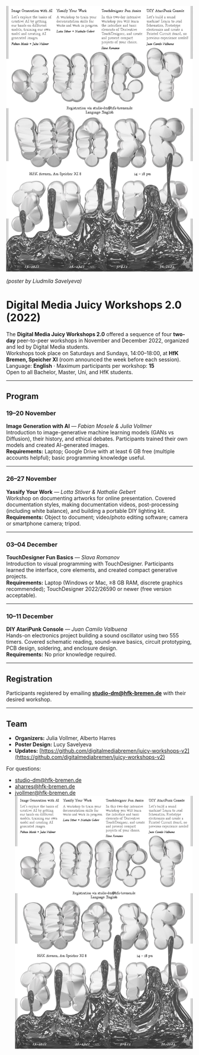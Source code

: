 
![](./image.png)

*(poster by Liudmila Savelyeva)*

# Digital Media Juicy Workshops 2.0 (2022)

The **Digital Media Juicy Workshops 2.0** offered a sequence of four **two-day** peer-to-peer workshops in November and December 2022, organized and led by Digital Media students.  
Workshops took place on Saturdays and Sundays, 14:00–18:00, at **HfK Bremen, Speicher XI** (room announced the week before each session).  
Language: **English** · Maximum participants per workshop: **15**  
Open to all Bachelor, Master, Uni, and HfK students.

---

## Program

### 19–20 November  
**Image Generation with AI** — *Fabian Mosele & Julia Vollmer*  
Introduction to image-generative machine learning models (GANs vs Diffusion), their history, and ethical debates. Participants trained their own models and created AI-generated images.  
**Requirements:** Laptop; Google Drive with at least 6 GB free (multiple accounts helpful); basic programming knowledge useful.

---

### 26–27 November  
**Yassify Your Work** — *Lotta Stöver & Nathalie Gebert*  
Workshop on documenting artworks for online presentation. Covered documentation styles, making documentation videos, post-processing (including white balance), and building a portable DIY lighting kit.  
**Requirements:** Object to document; video/photo editing software; camera or smartphone camera; tripod.

---

### 03–04 December  
**TouchDesigner Fun Basics** — *Slava Romanov*  
Introduction to visual programming with TouchDesigner. Participants learned the interface, core elements, and created compact generative projects.  
**Requirements:** Laptop (Windows or Mac, ≥8 GB RAM, discrete graphics recommended); TouchDesigner 2022/26590 or newer (free version acceptable).

---

### 10–11 December  
**DIY AtariPunk Console** — *Juan Camilo Valbuena*  
Hands-on electronics project building a sound oscillator using two 555 timers. Covered schematic reading, sound-wave basics, circuit prototyping, PCB design, soldering, and enclosure design.  
**Requirements:** No prior knowledge required.

---

## Registration

Participants registered by emailing **studio-dm@hfk-bremen.de** with their desired workshop.

---

## Team

- **Organizers:** Julia Vollmer, Alberto Harres  
- **Poster Design:** Lucy Savelyeva  
- **Updates:** [https://github.com/digitalmediabremen/juicy-workshops-v2](https://github.com/digitalmediabremen/juicy-workshops-v2)  

For questions:  
- studio-dm@hfk-bremen.de  
- aharres@hfk-bremen.de  
- jvollmer@hfk-bremen.de![alt text](image.png)